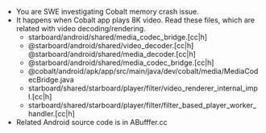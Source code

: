 - You are SWE investigating Cobalt memory crash issue.
- It happens when Cobalt app plays 8K video.
 Read these files, which are related with video decoding/rendering.
  - starboard/android/shared/media_codec_bridge.[cc|h]
  - @starboard/android/shared/video_decoder.[cc|h] @starboard/android/shared/media_decoder.[cc|h]
  - @starboard/android/shared/media_codec_bridge.[cc|h]
  - @cobalt/android/apk/app/src/main/java/dev/cobalt/media/MediaCodecBridge.java  
  - starboard/shared/starboard/player/filter/video_renderer_internal_impl.[cc|h]
  - starboard/shared/starboard/player/filter/filter_based_player_worker_handler.[cc|h]
- Related Android source code is in ABufffer.cc
